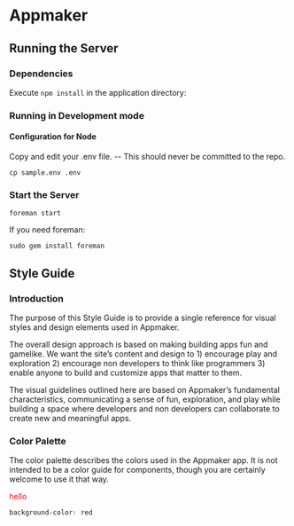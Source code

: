 Appmaker
========

Running the Server
------------------

### Dependencies

Execute `npm install` in the application directory:

### Running in Development mode

#### Configuration for Node

Copy and edit your .env file. -- This should never be committed to the repo.

```
cp sample.env .env
```

### Start the Server

```
foreman start
```

If you need foreman:

```
sudo gem install foreman
```

Style Guide
-----------

### Introduction

The purpose of this Style Guide is to provide a single reference for visual styles and design elements used in Appmaker. 

The overall design approach is based on making building apps fun and gamelike. We want the site’s content and design to 1) encourage play and exploration 2) encourage non developers to think like programmers 3) enable anyone to build and customize apps that matter to them.

The visual guidelines outlined here are based on Appmaker’s fundamental characteristics, communicating a sense of fun, exploration, and play while building a space where developers and non developers can collaborate to create new and meaningful apps.

### Color Palette

The color palette describes the colors used in the Appmaker app. It is not intended to be a color guide for components, though you are certainly welcome to use it that way.

<div style="color: red">
	hello
</div> 

```css
background-color: red
```